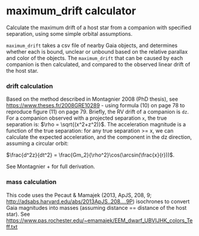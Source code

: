 # maximum_drift calculator

Calculate the maximum drift of a host star from a companion with specified separation, using some simple orbital assumptions.

``maximum_drift`` takes a csv file of nearby Gaia objects, and determines whether each is bound, unclear or unbound based on the relative parallax and color of the objects. The ``maximum_drift`` that can be caused by each companion is then calculated, and compared to the observed linear drift of the host star.

### drift calculation

Based on the method described in Montagnier 2008 (PhD thesis), see https://www.theses.fr/2008GRE10289 - using formula (10) on page 78 to reproduce figure (11) on page 79. Briefly, the RV drift of a companion is ``dz``. For a companion observed with a projected separation ``x``, the true separation is:
$\rho = \sqrt{(x^2+z^2)}$.
The acceleration magnitude is a function of the true separation: for any true separation >= x, we can calculate the expected acceleration, and the component in the dz direction, assuming a circular orbit:

$\frac{d^2z}{dt^2} = \frac{Gm_2}{\rho^2}\cos(\arcsin(\frac{x}{r}))$.

See Montagnier + for full derivation.

### mass calculation

This code uses the Pecaut & Mamajek (2013, ApJS, 208, 9; http://adsabs.harvard.edu/abs/2013ApJS..208....9P) isochrones to convert Gaia magnitudes into masses (assuming distance == distance of the host star). See https://www.pas.rochester.edu/~emamajek/EEM_dwarf_UBVIJHK_colors_Teff.txt
